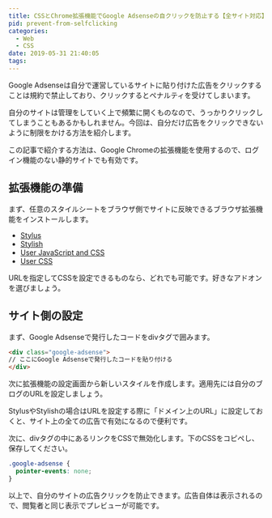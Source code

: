 ```yaml
---
title: CSSとChrome拡張機能でGoogle Adsenseの自クリックを防止する【全サイト対応】
pid: prevent-from-selfclicking
categories:
  - Web
  - CSS
date: 2019-05-31 21:40:05
tags:
---
```


Google Adsenseは自分で運営しているサイトに貼り付けた広告をクリックすることは規約で禁止しており、クリックするとペナルティを受けてしまいます。

自分のサイトは管理をしていく上で頻繁に開くものなので、うっかりクリックしてしまうこともあるかもしれません。今回は、自分だけ広告をクリックできないように制限をかける方法を紹介します。

この記事で紹介する方法は、Google Chromeの拡張機能を使用するので、ログイン機能のない静的サイトでも有効です。

## 拡張機能の準備

まず、任意のスタイルシートをブラウザ側でサイトに反映できるブラウザ拡張機能をインストールします。

- [Stylus](https://chrome.google.com/webstore/detail/stylus/clngdbkpkpeebahjckkjfobafhncgmne?hl=ja)
- [Stylish](https://chrome.google.com/webstore/detail/stylish-custom-themes-for/fjnbnpbmkenffdnngjfgmeleoegfcffe?hl=ja)
- [User JavaScript and CSS](https://chrome.google.com/webstore/detail/user-javascript-and-css/nbhcbdghjpllgmfilhnhkllmkecfmpld?hl=ja)
- [User CSS](https://chrome.google.com/webstore/detail/user-css/okpjlejfhacmgjkmknjhadmkdbcldfcb?hl=ja)


URLを指定してCSSを設定できるものなら、どれでも可能です。好きなアドオンを選びましょう。

## サイト側の設定

まず、Google Adsenseで発行したコードをdivタグで囲みます。

```html
<div class="google-adsense">
// ここにGoogle Adsenseで発行したコードを貼り付ける
</div>
```

次に拡張機能の設定画面から新しいスタイルを作成します。適用先には自分のブログのURLを設定しましょう。

StylusやStylishの場合はURLを設定する際に「ドメイン上のURL」に設定しておくと、サイト上の全ての広告で有効になるので便利です。

次に、divタグの中にあるリンクをCSSで無効化します。下のCSSをコピペし、保存してください。

```css
.google-adsense {
  pointer-events: none;
}
```

以上で、自分のサイトの広告クリックを防止できます。広告自体は表示されるので、閲覧者と同じ表示でプレビューが可能です。
